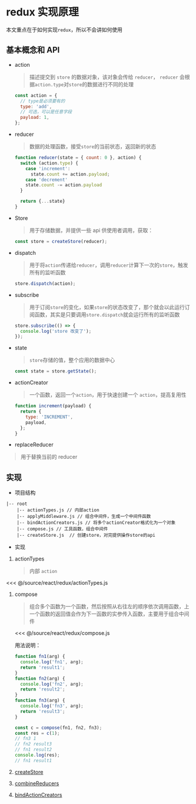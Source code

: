 # redux 实现原理

本文重点在于如何实现`redux`，所以不会讲如何使用

## 基本概念和 API

- action

  > 描述提交到 `store` 的数据对象，该对象会传给 `reducer`， `reducer` 会根据`action.type`对`store`的数据进行不同的处理

  ```js
  const action = {
    // type是必须要有的
    type: 'add',
    // 可选，可以是任意字段
    payload: 1,
  };
  ```

- reducer

  > 数据的处理函数，接受`store`的当前状态，返回新的状态

  ```js
  function reducer(state = { count: 0 }, action) {
    switch (action.type) {
      case 'increment':
        state.count += action.payload;
      case 'decrement'
      state.count -= action.payload
    }

    return {...state}
  }
  ```

- Store

  > 用于存储数据，并提供一些 api 供使用者调用，获取：

  ```js
  const store = createStore(reducer);
  ```

- dispatch

  > 用于将`action`传递给`reducer`，调用`reducer`计算下一次的`store`，触发所有的监听函数

  ```js
  store.dispatch(action);
  ```

- subscribe

  > 用于订阅`store`的变化，如果`store`的状态改变了，那个就会以此运行订阅函数，其实是只要调用`store.dispatch`就会运行所有的监听函数

  ```js
  store.subscribe(() => {
    console.log('store 改变了');
  });
  ```

- state

  > `store`存储的值，整个应用的数据中心

  ```js
  const state = store.getState();
  ```

- actionCreator

  > 一个函数，返回一个`action`，用于快速创建一个 `action`，提高复用性

  ```js
  function increment(payload) {
    return {
      type: 'INCREMENT',
      payload,
    };
  }
  ```

- replaceReducer

> 用于替换当前的 reducer

## 实现

- 项目结构

```
|-- root
    |-- actionTypes.js // 内部action
    |-- applyMiddleware.js // 组合中间件，生成一个中间件函数
    |-- bindActionCreators.js // 将多个actionCreator格式化为一个对象
    |-- compose.js // 工具函数，组合中间件
    |-- createStore.js  // 创建store，对完提供操作store的api
```

- 实现

1. actionTypes

   > 内部 `action`

<<< @/source/react/redux/actionTypes.js

1. compose

   > 组合多个函数为一个函数，然后按照从右往左的顺序依次调用函数，上一个函数的返回值会作为下一函数的实参传入函数，主要用于组合中间件

   <<< @/source/react/redux/compose.js

   用法说明：

   ```js
   function fn1(arg) {
     console.log('fn1', arg);
     return 'result1';
   }
   function fn2(arg) {
     console.log('fn2', arg);
     return 'result2';
   }
   function fn3(arg) {
     console.log('fn3', arg);
     return 'result3';
   }

   const c = compose(fn1, fn2, fn3);
   const res = c(1);
   // fn3 1
   // fn2 result3
   // fn1 result2
   console.log(res);
   // fn1 result1
   ```

2. [createStore](/react/redux/createStore.html)

3. [combineReducers](/react/redux/combineReducers.html)

4. [bindActionCreators](/react/redux/bindActionCreators.html)
